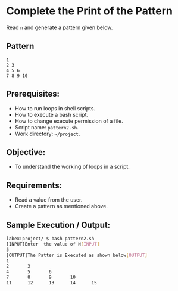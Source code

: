 # Complete the Print of the Pattern

Read `n` and generate a pattern given below.

## Pattern

```
1
2 3
4 5 6
7 8 9 10
```

## Prerequisites:

- How to run loops in shell scripts.
- How to execute a bash script.
- How to change execute permission of a file.
- Script name: `pattern2.sh`.
- Work directory: `~/project`.

## Objective:

- To understand the working of loops in a script.

## Requirements:

- Read a value from the user.
- Create a pattern as mentioned above.

## Sample Execution / Output:

```bash
labex:project/ $ bash pattern2.sh
[INPUT]Enter  the value of N[INPUT]
5
[OUTPUT]The Patter is Executed as shown below[OUTPUT]
1
2       3
4       5       6
7       8       9       10
11      12      13      14      15
```
